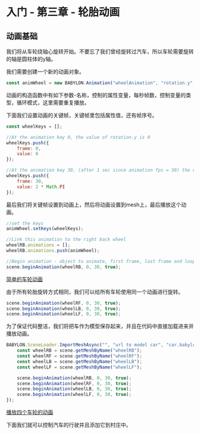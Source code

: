 入门 - 第三章 - 轮胎动画
===

## 动画基础

我们将从车轮绕轴心旋转开始。不要忘了我们曾经旋转过汽车，所以车轮需要旋转的轴是圆柱体的y轴。

我们需要创建一个新的动画对象。

````javascript
const animWheel = new BABYLON.Animation("wheelAnimation", "rotation.y", 30, BABYLON.Animation.ANIMATIONTYPE_FLOAT, BABYLON.Animation.ANIMATIONLOOPMODE_CYCLE);
````

动画的构造函数中有如下参数-名称，控制的属性变量，每秒帧数，控制变量的类型，循环模式，这里需要重复播放。

下面我们设置动画的关键帧，关键帧里包括属性值，还有帧序号。

````javascript
const wheelKeys = []; 

//At the animation key 0, the value of rotation.y is 0
wheelKeys.push({
    frame: 0,
    value: 0
});

//At the animation key 30, (after 1 sec since animation fps = 30) the value of rotation.y is 2PI for a complete rotation
wheelKeys.push({
    frame: 30,
    value: 2 * Math.PI
});
````

最后我们将关键帧设置到动画上，然后将动画设置到mesh上，最后播放这个动画。

````javascript
//set the keys
animWheel.setKeys(wheelKeys);

//Link this animation to the right back wheel
wheelRB.animations = [];
wheelRB.animations.push(animWheel);

//Begin animation - object to animate, first frame, last frame and loop if true
scene.beginAnimation(wheelRB, 0, 30, true);
````

[简单的车轮动画](https://playground.babylonjs.com/#KDPAQ9#14)

由于所有轮胎旋转方式相同，我们可以给所有车轮使用同一个动画进行旋转。

````javascript
scene.beginAnimation(wheelRF, 0, 30, true);
scene.beginAnimation(wheelLB, 0, 30, true);
scene.beginAnimation(wheelLF, 0, 30, true);
````

为了保证代码整洁，我们将把车作为模型保存起来，并且在代码中直接加载进来并播放动画。

````javascript
BABYLON.SceneLoader.ImportMeshAsync("", "url to model car", "car.babylon").then(() =>  {
    const wheelRB = scene.getMeshByName("wheelRB");
    const wheelRF = scene.getMeshByName("wheelRF");
    const wheelLB = scene.getMeshByName("wheelLB");
    const wheelLF = scene.getMeshByName("wheelLF");

    scene.beginAnimation(wheelRB, 0, 30, true);
    scene.beginAnimation(wheelRF, 0, 30, true);
    scene.beginAnimation(wheelLB, 0, 30, true);
    scene.beginAnimation(wheelLF, 0, 30, true);
});
````

[播放四个车轮的动画](https://playground.babylonjs.com/#KDPAQ9#15)

下面我们就可以控制汽车的行驶并且添加它到村庄中。
